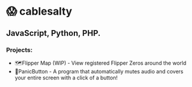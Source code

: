 # 😱 cablesalty
## JavaScript, Python, PHP. 
### Projects:
- 🗺️Flipper Map (WIP) - View registered Flipper Zeros around the world
- 🛑PanicButton - A program that automatically mutes audio and covers your entire screen with a click of a button!
